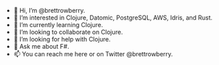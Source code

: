 - 👋 Hi, I’m @brettrowberry.
- 👀 I’m interested in Clojure, Datomic, PostgreSQL, AWS, Idris, and Rust.
- 🌱 I’m currently learning Clojure.
- 👯 I’m looking to collaborate on Clojure.
- 🤔 I’m looking for help with Clojure.
- 💬 Ask me about F#.
- 📫 You can reach me here or on Twitter @brettrowberry.
